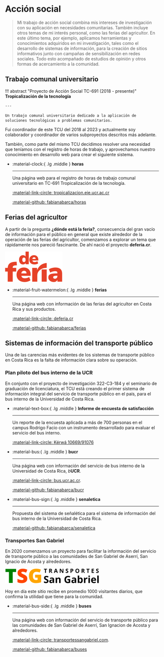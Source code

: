 # Acción social

> Mi trabajo de acción social combina mis intereses de investigación con su aplicación en necesidades comunitarias. También incluye otros temas de mi interés personal, como las ferias del agricultor. En este último tema, por ejemplo, aplicamos herramientas y conocimientos adquiridos en mi investigación, tales como el desarrollo de sistemas de información, para la creación de sitios informativos junto con campañas de sensibilización en redes sociales. Todo esto acompañado de estudios de opinión y otros formas de acercamiento a la comunidad.

## Trabajo comunal universitario

!!! abstract "Proyecto de Acción Social TC-691 (2018 - presente)"
    **Tropicalización de la tecnología**

    ---

    Un trabajo comunal universitario dedicado a la aplicación de soluciones tecnológicas a problemas comunitarios.

Fui coordinador de este TCU del 2018 al 2023 y actualmente soy colaborador y coordinador de varios subproyectos descritos más adelante.

También, como parte del mismo TCU decidimos resolver una necesidad que teníamos con el registro de horas de trabajo, y aprovechamos nuestro conocimiento en desarrollo web para crear el siguiente sistema.

<div class="grid cards" markdown>

-  :material-clock:{ .lg .middle } **horas**
    
    ---
    
    Una página web para el registro de horas de trabajo comunal universitario en TC-691 Tropicalización de la tecnología. 
    
    [:material-link-circle: tropicalizacion.eie.ucr.ac.cr](https://tropicalizacion.eie.ucr.ac.cr/)

    [:material-github: fabianabarca/horas](https://github.com/fabianabarca/horas)

</div>

## Ferias del agricultor

A partir de la pregunta **¿dónde está la feria?**, consecuencia del gran vacío de información para el público en general que existe alrededor de la operación de las ferias del agricultor, comenzamos a explorar un tema que rápidamente nos pareció fascinante. De ahí nació el proyecto **deferia.cr**.

![Logo DeFeria](assets/img/deferia_rojo.png)

<div class="grid cards" markdown>

-  :material-fruit-watermelon:{ .lg .middle } **ferias**
    
    ---
    
    Una página web con información de las ferias del agricultor en Costa Rica y sus productos. 
    
    [:material-link-circle: deferia.cr](https://deferia.cr/)

    [:material-github: fabianabarca/ferias](https://github.com/fabianabarca/ferias)

</div>

## Sistemas de información del transporte público

Una de las carencias más evidentes de los sistemas de transporte público en Costa Rica es la falta de información clara sobre su operación.

### Plan piloto del bus interno de la UCR

En conjunto con el proyecto de investigación 322-C3-184 y el seminario de graduación de licenciatura, el TCU está creando el primer sistema de información integral del servicio de transporte público en el país, para el bus interno de la Universidad de Costa Rica.

<div class="grid cards" markdown>

-  :material-text-box:{ .lg .middle } **Informe de encuesta de satisfacción**
    
    ---
    
    Un reporte de la encuesta aplicada a más de 700 personas en el campus Rodrigo Facio con un instrumento desarrollado para evaluar el servicio del bus interno.

    [:material-link-circle: Kérwá 10669/91076](https://kerwa.ucr.ac.cr/handle/10669/91076)

-  :material-bus:{ .lg .middle } **bucr**
    
    ---
    
    Una página web con información del servicio de bus interno de la Universidad de Costa Rica, *b***UCR**. 
    
    [:material-link-circle: bus.ucr.ac.cr](https://bus.ucr.ac.cr/).

    [:material-github: fabianabarca/bucr](https://github.com/fabianabarca/bucr)

-  :material-bus-sign:{ .lg .middle } **senaletica**
    
    ---
    
    Propuesta del sistema de señalética para el sistema de información del bus interno de la Universidad de Costa Rica.

    [:material-github: fabianabarca/senaletica](https://github.com/fabianabarca/senaletica)

</div>

### Transportes San Gabriel

En 2020 comenzamos un proyecto para facilitar la información del servicio de transporte público a las comunidades de San Gabriel de Aserrí, San Ignacio de Acosta y alrededores.

![Logo TSG](assets/img/tsg_negro.png)

Hoy en día este sitio recibe en promedio 1000 visitantes diarios, que confirma la utilidad que tiene para la comunidad.

<div class="grid cards" markdown>

-  :material-bus-side:{ .lg .middle } **buses**
    
    ---
    
    Una página web con información del servicio de transporte público para las comunidades de San Gabriel de Aserrí, San Ignacion de Acosta y alrededores. 
    
    [:material-link-circle: transportessangabriel.com](https://transportessangabriel.com/).

    [:material-github: fabianabarca/buses](https://github.com/fabianabarca/buses)

</div>